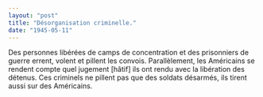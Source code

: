 ```yaml
---
layout: "post"
title: "Désorganisation criminelle."
date: "1945-05-11"
---
```


Des personnes libérées de camps de concentration et des prisonniers de guerre errent, volent et pillent les convois. Parallèlement, les Américains se rendent compte quel jugement [hâtif] ils ont rendu avec la libération des détenus. Ces criminels ne pillent pas que des soldats désarmés, ils tirent aussi sur des Américains.


<div class="histoire"></div>

<div class="commentaire"></div>